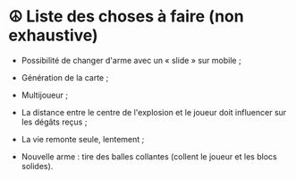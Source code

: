 # ☮ Liste des choses à faire (non exhaustive)

- Possibilité de changer d'arme avec un « slide » sur mobile ;

- Génération de la carte ;

- Multijoueur ;

- La distance entre le centre de l'explosion et le joueur doit influencer sur
	les dégâts reçus ;

- La vie remonte seule, lentement ;

- Nouvelle arme : tire des balles collantes (collent le joueur et les blocs
	solides).
